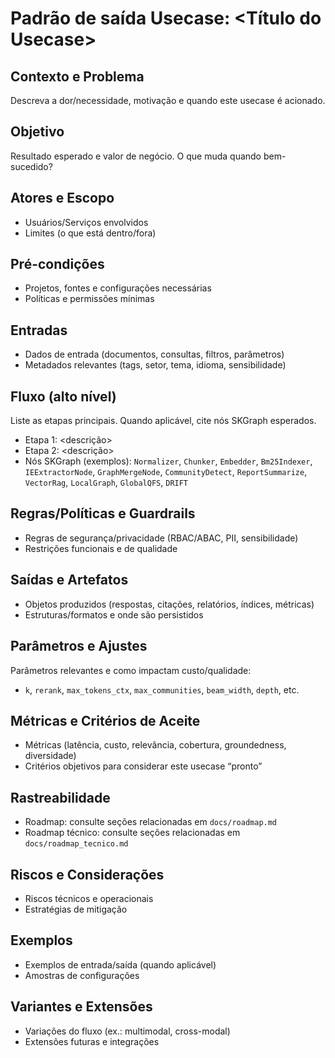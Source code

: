 # Padrão de saída Usecase: <Título do Usecase>

## Contexto e Problema
Descreva a dor/necessidade, motivação e quando este usecase é acionado.

## Objetivo
Resultado esperado e valor de negócio. O que muda quando bem-sucedido?

## Atores e Escopo
- Usuários/Serviços envolvidos
- Limites (o que está dentro/fora)

## Pré-condições
- Projetos, fontes e configurações necessárias
- Políticas e permissões mínimas

## Entradas
- Dados de entrada (documentos, consultas, filtros, parâmetros)
- Metadados relevantes (tags, setor, tema, idioma, sensibilidade)

## Fluxo (alto nível)
Liste as etapas principais. Quando aplicável, cite nós SKGraph esperados.
- Etapa 1: <descrição>
- Etapa 2: <descrição>
- Nós SKGraph (exemplos): `Normalizer`, `Chunker`, `Embedder`, `Bm25Indexer`, `IEExtractorNode`, `GraphMergeNode`, `CommunityDetect`, `ReportSummarize`, `VectorRag`, `LocalGraph`, `GlobalQFS`, `DRIFT`

## Regras/Políticas e Guardrails
- Regras de segurança/privacidade (RBAC/ABAC, PII, sensibilidade)
- Restrições funcionais e de qualidade

## Saídas e Artefatos
- Objetos produzidos (respostas, citações, relatórios, índices, métricas)
- Estruturas/formatos e onde são persistidos

## Parâmetros e Ajustes
Parâmetros relevantes e como impactam custo/qualidade:
- `k`, `rerank`, `max_tokens_ctx`, `max_communities`, `beam_width`, `depth`, etc.

## Métricas e Critérios de Aceite
- Métricas (latência, custo, relevância, cobertura, groundedness, diversidade)
- Critérios objetivos para considerar este usecase “pronto”

## Rastreabilidade
- Roadmap: consulte seções relacionadas em `docs/roadmap.md`
- Roadmap técnico: consulte seções relacionadas em `docs/roadmap_tecnico.md`

## Riscos e Considerações
- Riscos técnicos e operacionais
- Estratégias de mitigação

## Exemplos
- Exemplos de entrada/saída (quando aplicável)
- Amostras de configurações

## Variantes e Extensões
- Variações do fluxo (ex.: multimodal, cross-modal)
- Extensões futuras e integrações

